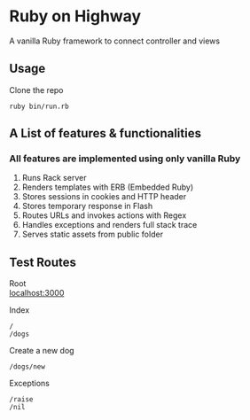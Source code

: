 Ruby on Highway
==

A vanilla Ruby framework to connect controller and views

## Usage
Clone the repo
```
ruby bin/run.rb
```

## A List of features & functionalities
### All features are implemented using only vanilla Ruby
1. Runs Rack server
2. Renders templates with ERB (Embedded Ruby)
3. Stores sessions in cookies and HTTP header
4. Stores temporary response in Flash
5. Routes URLs and invokes actions with Regex
6. Handles exceptions and renders full stack trace
7. Serves static assets from public folder

## Test Routes
Root
<br>
[localhost:3000](http://localhost:3000/)

Index
```
/
/dogs         
```

Create a new dog
```
/dogs/new
```

Exceptions
```
/raise
/nil
```
